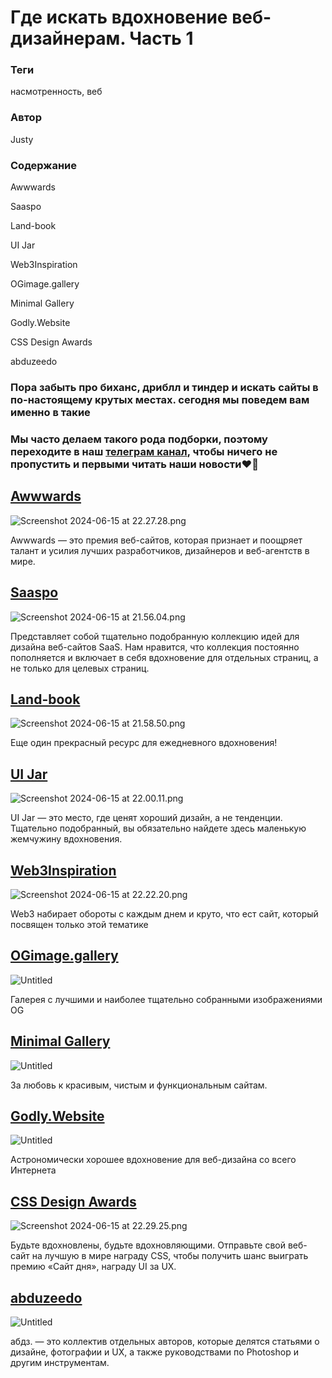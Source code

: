 # Где искать вдохновение веб-дизайнерам. Часть 1

### **Теги**

насмотренность, веб

### **Автор**

Justy

### **Содержание**

Awwwards

Saaspo

Land-book

UI Jar

Web3Inspiration

OGimage.gallery

Minimal Gallery

Godly.Website

CSS Design Awards

abduzeedo

### Пора забыть про биханс, дриблл и тиндер и искать сайты в по-настоящему крутых местах. сегодня мы поведем вам именно в такие

### Мы часто делаем такого рода подборки, поэтому переходите в наш [телеграм канал](https://t.me/justynews), чтобы ничего не пропустить и первыми читать наши новости❤️🫶

## [**Awwwards**](https://www.awwwards.com/elements/)

![Screenshot 2024-06-15 at 22.27.28.png](Screenshot_2024-06-15_at_22.27.28.png)

Awwwards — это премия веб-сайтов, которая признает и поощряет талант и усилия лучших разработчиков, дизайнеров и веб-агентств в мире.

## [**Saaspo**](https://www.saaspo.com/?ref=flowbase.co)

![Screenshot 2024-06-15 at 21.56.04.png](Screenshot_2024-06-15_at_21.56.04.png)

Представляет собой тщательно подобранную коллекцию идей для дизайна веб-сайтов SaaS. Нам нравится, что коллекция постоянно пополняется и включает в себя вдохновение для отдельных страниц, а не только для целевых страниц.

## [**Land-book**](https://land-book.com/?ref=flowbase.co)

![Screenshot 2024-06-15 at 21.58.50.png](Screenshot_2024-06-15_at_21.58.50.png)

Еще один прекрасный ресурс для ежедневного вдохновения!

## [**UI Jar**](https://uijar.com/?ref=flowbase.co)

![Screenshot 2024-06-15 at 22.00.11.png](Screenshot_2024-06-15_at_22.00.11.png)

UI Jar — это место, где ценят хороший дизайн, а не тенденции. Тщательно подобранный, вы обязательно найдете здесь маленькую жемчужину вдохновения.

## [**Web3Inspiration**](https://web3inspiration.com/?source=post_page-----fd4172e22f4d--------------------------------)

![Screenshot 2024-06-15 at 22.22.20.png](Screenshot_2024-06-15_at_22.22.20.png)

Web3 набирает обороты с каждым днем и круто, что ест сайт, который посвящен только этой тематике 

## [**OGimage.gallery**](https://www.ogimage.gallery/)

![Untitled](Untitled%201.png)

Галерея с лучшими и наиболее тщательно собранными изображениями OG

## [**Minimal Gallery**](https://minimal.gallery/)

![Untitled](Untitled%202.png)

За любовь к красивым, чистым и функциональным сайтам.

## [**Godly.Website**](https://godly.website/)

![Untitled](Untitled%203.png)

Астрономически хорошее вдохновение для веб-дизайна со всего Интернета

## [**CSS Design Awards**](https://www.cssdesignawards.com/)

![Screenshot 2024-06-15 at 22.29.25.png](Screenshot_2024-06-15_at_22.29.25.png)

Будьте вдохновлены, будьте вдохновляющими. Отправьте свой веб-сайт на лучшую в мире награду CSS, чтобы получить шанс выиграть премию «Сайт дня», награду UI за UX.

## [**abduzeedo**](https://abduzeedo.com/tags/uiux)

![Untitled](Untitled%204.png)

абдз. — это коллектив отдельных авторов, которые делятся статьями о дизайне, фотографии и UX, а также руководствами по Photoshop и другим инструментам.